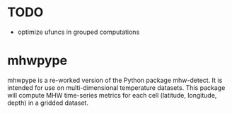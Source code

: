 # TODO
- optimize ufuncs in grouped computations

# mhwpype 

mhwpype is a re-worked version of the Python package mhw-detect. It is intended for use on multi-dimensional temperature datasets. This
package will compute MHW time-series metrics for each cell (latitude, longitude, depth) in a gridded dataset. 



